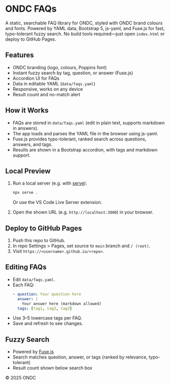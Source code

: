 # ONDC FAQs

A static, searchable FAQ library for ONDC, styled with ONDC brand colours and fonts. Powered by YAML data, Bootstrap 5, js-yaml, and Fuse.js for fast, typo-tolerant fuzzy search. No build tools required—just open `index.html` or deploy to GitHub Pages.

## Features

- ONDC branding (logo, colours, Poppins font)
- Instant fuzzy search by tag, question, or answer (Fuse.js)
- Accordion UI for FAQs
- Data in editable YAML (`data/faqs.yaml`)
- Responsive, works on any device
- Result count and no-match alert

## How it Works

- FAQs are stored in `data/faqs.yaml` (edit in plain text, supports markdown in answers).
- The app loads and parses the YAML file in the browser using js-yaml.
- Fuse.js provides typo-tolerant, ranked search across questions, answers, and tags.
- Results are shown in a Bootstrap accordion, with tags and markdown support.

## Local Preview

1. Run a local server (e.g. with [serve](https://npmjs.com/package/serve)):

   ```sh
   npx serve .
   ```

   Or use the VS Code Live Server extension.
2. Open the shown URL (e.g. `http://localhost:3000`) in your browser.

## Deploy to GitHub Pages

1. Push this repo to GitHub.
2. In repo Settings > Pages, set source to `main` branch and `/ (root)`.
3. Visit `https://<username>.github.io/<repo>`.

## Editing FAQs

- Edit `data/faqs.yaml`.
- Each FAQ:
  ```yaml
  - question: Your question here
    answer: |
      Your answer here (markdown allowed)
    tags: [tag1, tag2, tag3]
  ```
- Use 3–5 lowercase tags per FAQ.
- Save and refresh to see changes.

## Fuzzy Search

- Powered by [Fuse.js](https://fusejs.io/)
- Search matches question, answer, or tags (ranked by relevance, typo-tolerant)
- Result count shown below search box

© 2025 ONDC
